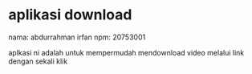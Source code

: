 # aplikasi download

nama: abdurrahman irfan
npm: 20753001

aplkasi ni adalah untuk mempermudah mendownload video melalui link dengan sekali klik

